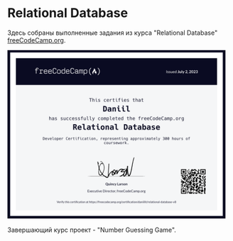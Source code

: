 # Relational Database

Здесь собраны выполненные задания из курса "Relational Database" [freeCodeCamp.org](https://www.freecodecamp.org/learn/relational-database/).

<img src="certification.png" alt="certification" style="height: 380px;" />

Завершающий курс проект - "Number Guessing Game".
